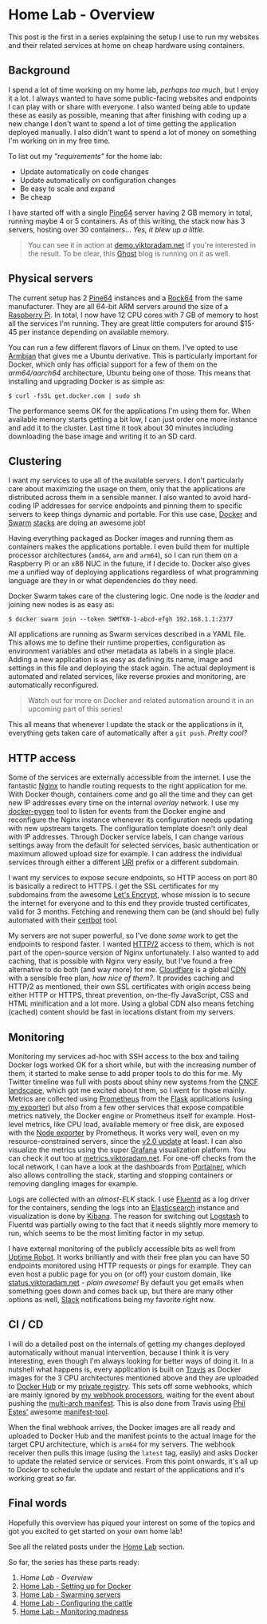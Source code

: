 # Home Lab - Overview

This post is the first in a series explaining the setup I use to run my websites and their related services at home on cheap hardware using containers.

## Background

I spend a lot of time working on my home lab, *perhaps too much*, but I enjoy it a lot. I always wanted to have some public-facing websites and endpoints I can play with or share with everyone. I also wanted being able to update these as easily as possible, meaning that after finishing with coding up a new change I don't want to spend a lot of time getting the application deployed manually. I also didn't want to spend a lot of money on something I'm working on in my free time.

To list out my *"requirements"* for the home lab:

- Update automatically on code changes
- Update automatically on configuration changes
- Be easy to scale and expand
- Be cheap

I have started off with a single [Pine64](https://www.pine64.org/?page_id=1194) server having 2 GB memory in total, running maybe 4 or 5 containers. As of this writing, the stack now has 3 servers, hosting over 30 containers... *Yes, it blew up a little.*

> You can see it in action at [demo.viktoradam.net](https://demo.viktoradam.net) if you're interested in the result. To be clear, this [Ghost](https://ghost.org/) blog is running on it as well.

## Physical servers

The current setup has 2 [Pine64](https://www.pine64.org/?page_id=1194) instances and a [Rock64](https://www.pine64.org/?page_id=7147) from the same manufacturer. They are all 64-bit ARM servers around the size of a [Raspberry Pi](https://www.raspberrypi.org/). In total, I now have 12 CPU cores with 7 GB of memory to host all the services I'm running. They are great little computers for around $15-45 per instance depending on available memory.

You can run a few different flavors of Linux on them. I've opted to use [Armbian](https://www.armbian.com/) that gives me a Ubuntu derivative. This is particularly important for Docker, which only has official support for a few of them on the *arm64/aarch64* architecture, Ubuntu being one of those. This means that installing and upgrading Docker is as simple as:

```shell
$ curl -fsSL get.docker.com | sudo sh
```

The performance seems OK for the applications I'm using them for. When available memory starts getting a bit low, I can just order one more instance and add it to the cluster. Last time it took about 30 minutes including downloading the base image and writing it to an SD card.

## Clustering

I want my services to use all of the available servers. I don't particularly care about maximizing the usage on them, only that the applications are distributed across them in a sensible manner. I also wanted to avoid hard-coding IP addresses for service endpoints and pinning them to specific servers to keep things dynamic and portable. For this use case, [Docker](https://www.docker.com) and [Swarm](https://docs.docker.com/engine/swarm/) [stacks](https://docs.docker.com/engine/reference/commandline/stack/) are doing an awesome job!

Having everything packaged as Docker images and running them as containers makes the applications portable. I even build them for multiple processor architectures (`amd64`, `arm` and `arm64`), so I can run them on a Raspberry Pi or an x86 NUC in the future, if I decide to. Docker also gives me a unified way of deploying applications regardless of what programming language are they in or what dependencies do they need.

Docker Swarm takes care of the clustering logic. One node is the *leader* and joining new nodes is as easy as:

```shell
$ docker swarm join --token SWMTKN-1-abcd-efgh 192.168.1.1:2377
```

All applications are running as Swarm services described in a YAML file. This allows me to define their runtime properties, configuration as environment variables and other metadata as labels in a single place. Adding a new application is as easy as defining its name, image and settings in this file and deploying the stack again. The actual deployment is automated and related services, like reverse proxies and monitoring, are automatically reconfigured.

> Watch out for more on Docker and related automation around it in an upcoming part of this series!

This all means that whenever I update the stack or the applications in it, everything gets taken care of automatically after a `git push`. *Pretty cool?*

## HTTP access

Some of the services are externally accessible from the internet. I use the fantastic [Nginx](https://www.nginx.com/) to handle routing requests to the right application for me. With Docker though, containers come and go all the time and they can get new IP addresses every time on the internal *overlay* network. I use my [docker-pygen](https://github.com/rycus86/docker-pygen) tool to listen for events from the Docker engine and reconfigure the Nginx instance whenever its configuration needs updating with new upstream targets. The configuration template doesn't only deal with IP addresses. Through Docker service labels, I can change various settings away from the default for selected services, basic authentication or maximum allowed upload size for example. I can address the individual services through either a different [URI](https://en.wikipedia.org/wiki/Uniform_Resource_Identifier) prefix or a different subdomain.

I want my services to expose secure endpoints, so HTTP access on port 80 is basically a redirect to HTTPS. I get the SSL certificates for my subdomains from the awesome [Let's Encrypt](https://letsencrypt.org/), whose mission is to secure the internet for everyone and to this end they provide trusted certificates, valid for 3 months. Fetching and renewing them can be (and should be) fully automated with their [certbot](https://certbot.eff.org/) tool.

My servers are not super powerful, so I've done *some* work to get the endpoints to respond faster. I wanted [HTTP/2](https://en.wikipedia.org/wiki/HTTP/2) access to them, which is not part of the open-source version of Nginx unfortunately. I also wanted to add caching, that is possible with Nginx very easily, but I've found a free alternative to do both (and way more) for me. [Cloudflare](https://www.cloudflare.com/) is a global [CDN](https://en.wikipedia.org/wiki/Content_delivery_network) with a sensible free plan, *how nice of them?*. It provides caching and HTTP/2 as mentioned, their own SSL certificates with origin access being either HTTP or HTTPS, threat prevention, on-the-fly JavaScript, CSS and HTML minification and a lot more. Using a global CDN also means fetching (cached) content should be fast in locations distant from my servers.

## Monitoring

Monitoring my services ad-hoc with SSH access to the box and tailing Docker logs worked OK for a short while, but with the increasing number of them, it started to make sense to add proper tools to do this for me. My Twitter timeline was full with posts about shiny new systems from the [CNCF landscape](https://github.com/cncf/landscape), which got me excited about them, so I went for those mainly. Metrics are collected using [Prometheus](https://prometheus.io/) from the [Flask](http://flask.pocoo.org/) applications (using [my exporter](https://github.com/rycus86/prometheus_flask_exporter)) but also from a few other services that expose compatible metrics natively, the Docker engine or Prometheus itself for example. Host-level metrics, like CPU load, available memory or free disk, are exposed with the [Node exporter](https://github.com/prometheus/node_exporter) by Prometheus. It works very well, even on my resource-constrained servers, since the [v2.0 update](https://coreos.com/blog/prometheus-2.0-storage-layer-optimization) at least. I can also visualize the metrics using the super [Grafana](https://grafana.com/) visualization platform. You can check it out too at [metrics.viktoradam.net](https://metrics.viktoradam.net/). For one-off checks from the local network, I can have a look at the dashboards from [Portainer](https://portainer.io/), which also allows controlling the stack, starting and stopping containers or removing dangling images for example.

Logs are collected with an *almost-ELK* stack. I use [Fluentd](https://www.fluentd.org/) as a log driver for the containers, sending the logs into an [Elasticsearch](https://www.elastic.co/products/elasticsearch) instance and visualization is done by [Kibana](https://www.elastic.co/products/kibana). The reason for switching out [Logstash](https://www.elastic.co/products/logstash) to Fluentd was partially owing to the fact that it needs slightly more memory to run, which seems to be the most limiting factor in my setup.

I have external monitoring of the publicly accessible bits as well from [Uptime Robot](https://uptimerobot.com/). It works brilliantly and with their free plan you can have 50 endpoints monitored using HTTP requests or pings for example. They can even host a public page for you on (or off) your custom domain, like [status.viktoradam.net](https://status.viktoradam.net) - *plain awesome!* By default you get emails when something goes down and comes back up, but there are many other options as well, [Slack](https://slack.com/) notifications being my favorite right now.

## CI / CD

I will do a detailed post on the internals of getting my changes deployed automatically without manual intervention, because I think it is very interesting, even though I'm always looking for better ways of doing it. In a nutshell what happens is, every application is built on [Travis](https://travis-ci.org/) as Docker images for the 3 CPU architectures mentioned above and they are uploaded to [Docker Hub](https://hub.docker.com/) or my [private registry](https://docs.docker.com/registry/deploying/). This sets off some webhooks, which are mainly ignored by [my webhook processors](https://github.com/rycus86/webhook-proxy), waiting for the event about pushing the [multi-arch manifest](https://blog.docker.com/2017/11/multi-arch-all-the-things/). This is also done from Travis using [Phil Estes'](https://twitter.com/estesp) awesome [manifest-tool](https://github.com/estesp/manifest-tool).

When the final webhook arrives, the Docker images are all ready and uploaded to Docker Hub and the manifest points to the actual image for the target CPU architecture, which is `arm64` for my servers. The webhook receiver then pulls this image (using the `latest` tag, easily) and asks Docker to update the related service or services. From this point onwards, it's all up to Docker to schedule the update and restart of the applications and it's working great so far.

## Final words

Hopefully this overview has piqued your interest on some of the topics and got you excited to get started on your own home lab!

See all the related posts under the [Home Lab](https://blog.viktoradam.net/tag/home-lab/) section.

So far, the series has these parts ready:

1. *Home Lab - Overview*
2. [Home Lab - Setting up for Docker](https://blog.viktoradam.net/2018/01/05/home-lab-part-2-docker-setup/)
3. [Home Lab - Swarming servers](https://blog.viktoradam.net/2018/01/13/home-lab-part3-swarm-cluster/)
4. [Home Lab - Configuring the cattle](https://blog.viktoradam.net/2018/01/20/home-lab-part4-auto-configuration/)
5. [Home Lab - Monitoring madness](https://blog.viktoradam.net/2018/02/06/home-lab-part5-monitoring-madness/)